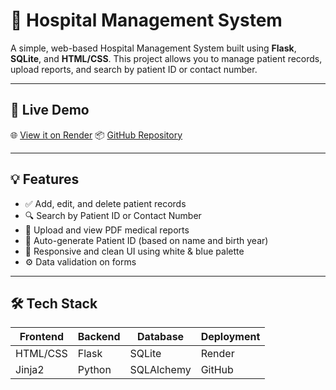 # 🏥 Hospital Management System

A simple, web-based Hospital Management System built using **Flask**, **SQLite**, and **HTML/CSS**. This project allows you to manage patient records, upload reports, and search by patient ID or contact number.

---

## 🚀 Live Demo

🌐 [View it on Render](https://hospital-management-54kd.onrender.com)
📦 [GitHub Repository](https://github.com/pradeepnagar28/hospital-management)

---

## 💡 Features

- ✅ Add, edit, and delete patient records
- 🔍 Search by Patient ID or Contact Number
- 📄 Upload and view PDF medical reports
- 🧠 Auto-generate Patient ID (based on name and birth year)
- 🎨 Responsive and clean UI using white & blue palette
- ⚙️ Data validation on forms

---

## 🛠️ Tech Stack

| Frontend  | Backend | Database | Deployment |
|-----------|---------|----------|------------|
| HTML/CSS  | Flask   | SQLite   | Render     |
| Jinja2    | Python  | SQLAlchemy | GitHub    |


